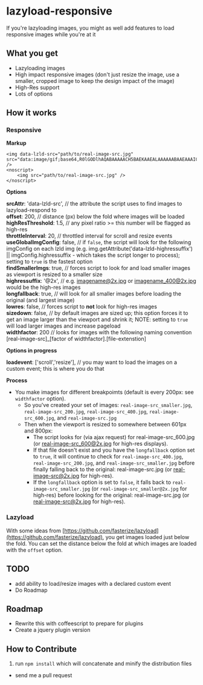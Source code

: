lazyload-responsive
===================

If you're lazyloading images, you might as well add features to load responsive images while you're at it

## What you get

- Lazyloading images
- High impact responsive images (don't just resize the image, use a smaller, cropped image to keep the design impact of the image)
- High-Res support
- Lots of options


## How it works
### Responsive

**Markup**

	<img data-lzld-src="path/to/real-image-src.jpg" src="data:image/gif;base64,R0lGODlhAQABAAAAACH5BAEKAAEALAAAAAABAAEAAAICTAEAOw==" />
	<noscript>
		<img src="path/to/real-image-src.jpg" />
	</noscript>

**Options**

**srcAttr**: 'data-lzld-src', // the attribute the script uses to find images to lazyload-respond to  
**offset**: 200, // distance (px) below the fold where images will be loaded  
**highResThreshold**: 1.5, // any pixel ratio >= this number will be flagged as high-res  
**throttleInterval**: 20, // throttled interval for scroll and resize events  
**useGlobalImgConfig**: false, // if `false`, the script will look for the following imgConfig on each lzld img (e.g. img.getAttribute('data-lzld-highressuffix') || imgConfig.highressuffix - which takes the script longer to process); setting to `true` is the fastest option  
**findSmallerImgs**: true, // forces script to look for and load smaller images as viewport is resized to a smaller size  
**highressuffix**: '@2x', // e.g. imagename@2x.jpg or imagename_400@2x.jpg would be the high-res images  
**longfallback**: true, // will look for all smaller images before loading the original (and largest image)  
**lowres**: false, // forces script to **not** look for high-res images  
**sizedown**: false, // by default images are sized up; this option forces it to get an image larger than the viewport and shrink it; NOTE: setting to `true` will load larger images and increase pageload  
**widthfactor**: 200 // looks for images with the following naming convention [real-image-src]_[factor of widthfactor].[file-extenstion]  

**Options in progress**

**loadevent**: ['scroll','resize'], // you may want to load the images on a custom event; this is where you do that


**Process**

- You make images for different breakpoimts (default is every 200px: see `widthfactor` option).
	- So you've created your set of images: `real-image-src_smaller.jpg`, `real-image-src_200.jpg`, `real-image-src_400.jpg`, `real-image-src_600.jpg`, and `real-image-src.jpg`
	- Then when the viewport is resized to somewhere between 601px and 800px: 
		- The script looks for (via ajax request) for real-image-src_600.jpg (or real-image-src_600@2x.jpg for high-res displays). 
		- If that file doesn't exist and you have the `longfallback` option set to `true`, it will continue to check for `real-image-src_400.jpg`, `real-image-src_200.jpg`, and `real-image-src_smaller.jpg` before finally falling back to the original: real-image-src.jpg (or real-image-src@2x.jpg for high-res).
		- If the `longfallback` option is set to `false`, it falls back to `real-image-src_smaller.jpg` (or `real-image-src_smaller@2x.jpg` for high-res) before looking for the original: real-image-src.jpg (or real-image-src@2x.jpg for high-res).


### Lazyload

With some ideas from [https://github.com/fasterize/lazyload](https://github.com/fasterize/lazyload), you get images loaded just below the fold. You can set the distance below the fold at which images are loaded with the `offset` option.


## TODO

- add ability to load/resize images with a declared custom event
- Do Roadmap

## Roadmap

- Rewrite this with coffeescript to prepare for plugins
- Create a jquery plugin version

## How to Contribute

1. run `npm install` which will concatenate and minify the distribution files
- send me a pull request